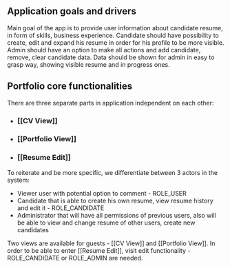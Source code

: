 ## Application goals and drivers

Main goal of the app is to provide user information about candidate resume, in form of skills, business experience. Candidate should have possibility to create, edit and expand his resume in order for his profile to be more visible. Admin should have an option to make all actions and add candidate, remove, clear candidate data. Data should be shown for admin in easy to grasp way, showing visible resume and in progress ones.
## Portfolio core functionalities

There are three separate parts in application independent on each other:

* ### [[CV View]]
* ### [[Portfolio View]]
* ### [[Resume Edit]]

To reiterate and be more specific, we differentiate between 3 actors in the system:
* Viewer user with potential option to comment - ROLE_USER
* Candidate that is able to create his own resume, view resume history and edit it - ROLE_CANDIDATE
* Administrator that will have all permissions of previous users, also will be able to view and change resume of other users, create new candidates

Two views are available for guests - [[CV View]] and [[Portfolio View]]. In order to be able to enter [[Resume Edit]], visit edit functionality - ROLE_CANDIDATE or ROLE_ADMIN are needed. 

